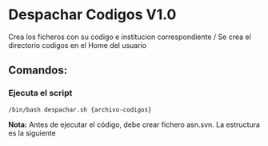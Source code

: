 # Despachar Codigos V1.0

Crea los ficheros con su codigo e institucion correspondiente / Se crea el directorio codigos en el Home del usuario

## Comandos:

### Ejecuta el script
```console
/bin/bash despachar.sh {archivo-codigos}
```
**Nota:** Antes de ejecutar el código, debe crear fichero asn.svn. La estructura es la siguiente
``` CODIGO,NOMBRE DE INSTITUCION,CORREO1 CORREO2 CORREON, TELEFONO1 TELEFONO2 TELEFONON,DESCRIPCION
